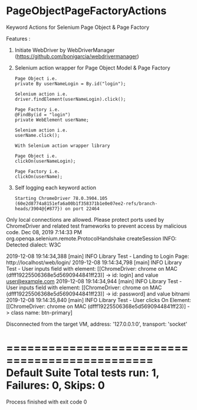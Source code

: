# PageObjectPageFactoryActions
Keyword Actions for Selenium Page Object &amp; Page Factory

Features :
1. Initiate WebDriver by WebDriverManager (https://github.com/bonigarcia/webdrivermanager)
2. Selenium action wrapper for Page Object Model & Page Factory
   
   ```
   Page Object i.e. 
   private By userNameLogin = By.id("login");
   
   Selenium action i.e.
   driver.findElement(userNameLogin).click();
   
   ```
   
   ```
   Page Factory i.e. 
   @FindBy(id = "login")
   private WebElement userName;
   
   Selenium action i.e.
   userName.click();
   
   ```
   
   ```
   With Selenium action wrapper library
   
   Page Object i.e.
   clickOn(userNameLogin);
   
   Page Factory i.e.
   clickOn(userName);
   
   ```

3. Self logging each keyword action
   ```
   Starting ChromeDriver 78.0.3904.105 (60e2d8774a8151efa6a00b1f358371b1e0e07ee2-refs/branch-heads/3904@{#877}) on port 22464
Only local connections are allowed.
Please protect ports used by ChromeDriver and related test frameworks to prevent access by malicious code.
Dec 08, 2019 7:14:33 PM org.openqa.selenium.remote.ProtocolHandshake createSession
INFO: Detected dialect: W3C


2019-12-08 19:14:34,388 [main] INFO  Library Test  - Landing to Login Page: http://localhost/web/login/
2019-12-08 19:14:34,798 [main] INFO  Library Test  - User inputs field with element: [[ChromeDriver: chrome on MAC (dfff19225506368e5d5690944841ff23)] -> id: login] and value user@example.com
2019-12-08 19:14:34,944 [main] INFO  Library Test  - User inputs field with element: [[ChromeDriver: chrome on MAC (dfff19225506368e5d5690944841ff23)] -> id: password] and value bitnami
2019-12-08 19:14:35,840 [main] INFO  Library Test  - User clicks On Element: [[ChromeDriver: chrome on MAC (dfff19225506368e5d5690944841ff23)] -> class name: btn-primary]



Disconnected from the target VM, address: '127.0.0.1:0', transport: 'socket'

===============================================
Default Suite
Total tests run: 1, Failures: 0, Skips: 0
===============================================


Process finished with exit code 0

```
